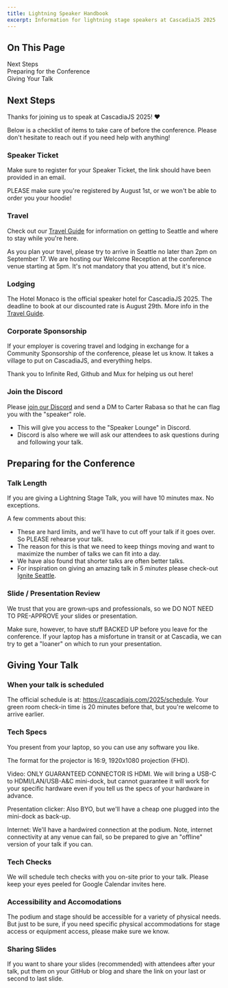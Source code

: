 ```yaml
---
title: Lightning Speaker Handbook
excerpt: Information for lightning stage speakers at CascadiaJS 2025
---
```

<div id="toc">
<h2>On This Page</h2>
    <ul>
        <li><a href="#next-steps">Next Steps</a></li>
        <li><a href="#preparing-for-the-conference">Preparing for the Conference</a></li>
        <li><a href="#giving-your-talk">Giving Your Talk</a></li>
    </ul>
</div>

<h2 id="next-steps">Next Steps</h2>

Thanks for joining us to speak at CascadiaJS 2025! ❤️

Below is a checklist of items to take care of before the conference. Please don't hesitate to reach out if you need help with anything!

### Speaker Ticket

Make sure to register for your Speaker Ticket, the link should have been provided in an email. 

PLEASE make sure you're registered by <span class="highlight warning">August 1st</span>, or we won't be able to order you your hoodie!

### Travel

Check out our [Travel Guide](/2025/travel) for information on getting to Seattle and where to stay while you're here.

As you plan your travel, please try to arrive in Seattle no later than 2pm on September 17. We are hosting our Welcome Reception at the conference venue starting at 5pm. It's not mandatory that you attend, but it's nice. 

### Lodging

The Hotel Monaco is the official speaker hotel for CascadiaJS 2025. The deadline to book at our discounted rate is August 29th. More info in the [Travel Guide](/2025/travel).

### Corporate Sponsorship

If your employer is covering travel and lodging in exchange for a Community Sponsorship of the conference, please let us know. It takes a village to put on CascadiaJS, and everything helps.

Thank you to Infinite Red, Github and Mux for helping us out here!

### Join the Discord

Please [join our Discord](https://discord.gg/kkYR86GM29) and send a DM to Carter Rabasa so that he can flag you with the "speaker" role. 

* This will give you access to the "Speaker Lounge" in Discord. 
* Discord is also where we will ask our attendees to ask questions during and following your talk.

<h2 id="preparing-for-the-conference">Preparing for the Conference</h2>

### Talk Length

If you are giving a Lightning Stage Talk, you will have 10 minutes max. No exceptions.

A few comments about this:

* These are hard limits, and we'll have to cut off your talk if it goes over. So PLEASE rehearse your talk.
* The reason for this is that we need to keep things moving and want to maximize the number of talks we can fit into a day.
* We have also found that shorter talks are often better talks.
* For inspiration on giving an amazing talk in *5 minutes* please check-out [Ignite Seattle](https://igniteseattle.com/about/).


### Slide / Presentation Review

We trust that you are grown-ups and professionals, so we DO NOT NEED TO PRE-APPROVE your slides or presentation.

Make sure, however, to have stuff BACKED UP before you leave for the conference. If your laptop has a misfortune in transit or at Cascadia, we can try to get a "loaner" on which to run your presentation.

<h2 id="giving-your-talk">Giving Your Talk</h2>

### When your talk is scheduled

The official schedule is at: https://cascadiajs.com/2025/schedule. Your green room check-in time is 20 minutes before that, but you're welcome to arrive earlier.

### Tech Specs

You present from your laptop, so you can use any software you like.

The format for the projector is 16:9, 1920x1080 projection (FHD).

Video: ONLY GUARANTEED CONNECTOR IS HDMI. We will bring a USB-C to HDMI/LAN/USB-A&C mini-dock, but cannot guarantee it will work for your specific hardware even if you tell us the specs of your hardware in advance.

Presentation clicker: Also BYO, but we'll have a cheap one plugged into the mini-dock as back-up.

Internet: We'll have a hardwired connection at the podium. Note, internet connectivity at any venue can fail, so be prepared to give an "offline" version of your talk if you can.

### Tech Checks

We will schedule tech checks with you on-site prior to your talk. Please keep your eyes peeled for Google Calendar invites here.

### Accessibility and Accomodations

The podium and stage should be accessible for a variety of physical needs. But just to be sure, if you need specific physical accommodations for stage access or equipment access, please make sure we know.

### Sharing Slides

If you want to share your slides (recommended) with attendees after your talk, put them on your GitHub or blog and share the link on your last or second to last slide.
